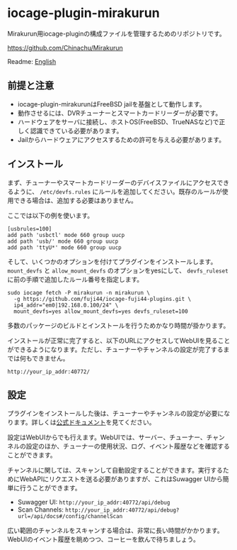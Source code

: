 # iocage-plugin-mirakurun
Mirakurun用iocage-pluginの構成ファイルを管理するためのリポジトリです。

https://github.com/Chinachu/Mirakurun

Readme: [English](https://github.com/fuji44/iocage-plugin-mirakurun/blob/main/README.md)

## 前提と注意

- iocage-plugin-mirakurunはFreeBSD jailを基盤として動作します。
- 動作させるには、DVRチューナーとスマートカードリーダーが必要です。
- ハードウェアをサーバに接続し、ホストOS(FreeBSD、TrueNASなど)で正しく認識できている必要があります。
- Jailからハードウェアにアクセスするための許可を与える必要があります。

## インストール

まず、チューナーやスマートカードリーダーのデバイスファイルにアクセスできるように、 `/etc/devfs.rules` にルールを追加してください。既存のルールが使用できる場合は、追加する必要はありません。

ここでは以下の例を使います。

```
[usbrules=100]
add path 'usbctl' mode 660 group uucp
add path 'usb/' mode 660 group uucp
add path 'ttyU*' mode 660 group uucp
```

そして、いくつかのオプションを付けてプラグインをインストールします。 `mount_devfs` と `allow_mount_devfs` のオプションをyesにして、 `devfs_ruleset` に前の手順で追加したルール番号を指定します。

```
sudo iocage fetch -P mirakurun -n mirakurun \
  -g https://github.com/fuji44/iocage-fuji44-plugins.git \
  ip4_addr="em0|192.168.0.100/24" \
  mount_devfs=yes allow_mount_devfs=yes devfs_ruleset=100
```

多数のパッケージのビルドとインストールを行うためかなり時間が掛かります。

インストールが正常に完了すると、以下のURLにアクセスしてWebUIを見ることができるようになります。ただし、チューナーやチャンネルの設定が完了するまでは何もできません。

`http://your_ip_addr:40772/`

## 設定

プラグインをインストールした後は、チューナーやチャンネルの設定が必要になります。詳しくは[公式ドキュメント](https://github.com/Chinachu/Mirakurun/blob/master/doc/Configuration.md)を見てください。

設定はWebUIからでも行えます。WebUIでは、サーバー、チューナー、チャンネルの設定のほか、チューナーの使用状況、ログ、イベント履歴などを確認することができます。

チャンネルに関しては、スキャンして自動設定することができます。実行するためにWebAPIにリクエストを送る必要がありますが、これはSuwagger UIから簡単に行うことができます。

- Suwagger UI: `http://your_ip_addr:40772/api/debug`
- Scan Channels: `http://your_ip_addr:40772/api/debug?url=/api/docs#/config/channelScan`

広い範囲のチャンネルをスキャンする場合は、非常に長い時間がかかります。WebUIのイベント履歴を眺めつつ、コーヒーを飲んで待ちましょう。
